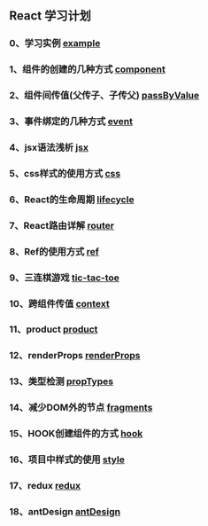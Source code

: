 ## React 学习计划


### 0、学习实例 [example](./example)

### 1、组件的创建的几种方式 [component](./component)

### 2、组件间传值(父传子、子传父) [passByValue](./passByValue)

### 3、事件绑定的几种方式 [event](./event)

### 4、jsx语法浅析 [jsx](./jsx)

### 5、css样式的使用方式 [css](./css)

### 6、React的生命周期 [lifecycle](./lifecycle)

### 7、React路由详解 [router](./router)

### 8、Ref的使用方式 [ref](./ref)

### 9、三连棋游戏 [tic-tac-toe](./tic-tac-toe) 

### 10、跨组件传值 [context](./contect)

### 11、product [product](./product)

### 12、renderProps [renderProps](./renderProps)

### 13、类型检测 [propTypes](./propTypes)

### 14、减少DOM外的节点 [fragments](./fragments)

### 15、HOOK创建组件的方式 [hook](./hook)

### 16、项目中样式的使用 [style](./styles) 

### 17、redux [redux](./redux)

### 18、antDesign [antDesign](./antdesign)
